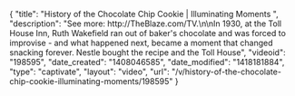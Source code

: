 {
    "title": "History of the Chocolate Chip Cookie | Illuminating Moments ",
    "description": "See more: http:\/\/TheBlaze.com\/TV.\n\nIn 1930, at the Toll House Inn, Ruth Wakefield ran out of baker's chocolate and was forced to improvise - and what happened next, became a moment that changed snacking forever. Nestle bought the recipe and the Toll House",
    "videoid": "198595",
    "date_created": "1408046585",
    "date_modified": "1418181884",
    "type": "captivate",
    "layout": "video",
    "url": "\/v\/history-of-the-chocolate-chip-cookie-illuminating-moments\/198595"
}
